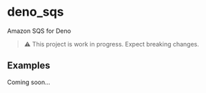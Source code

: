 # deno_sqs 

Amazon SQS for Deno

> ⚠️ This project is work in progress. Expect breaking changes.

## Examples

Coming soon...
